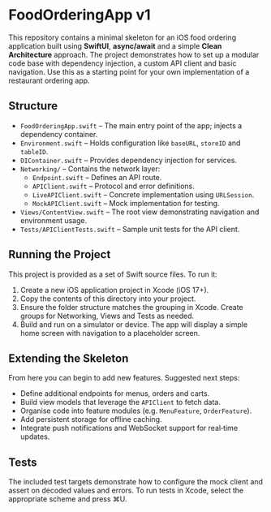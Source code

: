 # FoodOrderingApp v1

This repository contains a minimal skeleton for an iOS food ordering
application built using **SwiftUI**, **async/await** and a simple
**Clean Architecture** approach. The project demonstrates how to set
up a modular code base with dependency injection, a custom API
client and basic navigation. Use this as a starting point for your
own implementation of a restaurant ordering app.

## Structure

- `FoodOrderingApp.swift` – The main entry point of the app; injects a
  dependency container.
- `Environment.swift` – Holds configuration like `baseURL`, `storeID` and
  `tableID`.
- `DIContainer.swift` – Provides dependency injection for services.
- `Networking/` – Contains the network layer:
  - `Endpoint.swift` – Defines an API route.
  - `APIClient.swift` – Protocol and error definitions.
  - `LiveAPIClient.swift` – Concrete implementation using `URLSession`.
  - `MockAPIClient.swift` – Mock implementation for testing.
- `Views/ContentView.swift` – The root view demonstrating navigation
  and environment usage.
- `Tests/APIClientTests.swift` – Sample unit tests for the API client.

## Running the Project

This project is provided as a set of Swift source files. To run it:

1. Create a new iOS application project in Xcode (iOS 17+).
2. Copy the contents of this directory into your project.
3. Ensure the folder structure matches the grouping in Xcode. Create
   groups for Networking, Views and Tests as needed.
4. Build and run on a simulator or device. The app will display a
   simple home screen with navigation to a placeholder screen.

## Extending the Skeleton

From here you can begin to add new features. Suggested next steps:

- Define additional endpoints for menus, orders and carts.
- Build view models that leverage the `APIClient` to fetch data.
- Organise code into feature modules (e.g. `MenuFeature`, `OrderFeature`).
- Add persistent storage for offline caching.
- Integrate push notifications and WebSocket support for real‑time
  updates.

## Tests

The included test targets demonstrate how to configure the mock
client and assert on decoded values and errors. To run tests in
Xcode, select the appropriate scheme and press ⌘U.
